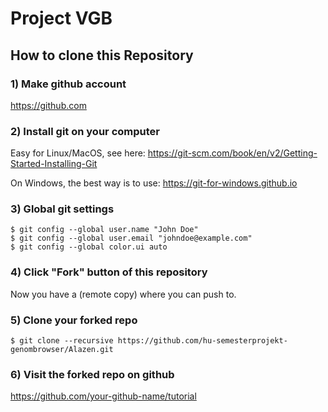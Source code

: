 # Project VGB

## How to clone this Repository

### 1) Make github account

https://github.com

### 2) Install git on your computer

Easy for Linux/MacOS, see here: https://git-scm.com/book/en/v2/Getting-Started-Installing-Git

On Windows, the best way is to use: https://git-for-windows.github.io

### 3) Global git settings

    $ git config --global user.name "John Doe"
    $ git config --global user.email "johndoe@example.com"
    $ git config --global color.ui auto

### 4) Click "Fork" button of this repository

Now you have a (remote copy) where you can push to.

### 5) Clone your forked repo

    $ git clone --recursive https://github.com/hu-semesterprojekt-genombrowser/Alazen.git

### 6) Visit the forked repo on github

https://github.com/your-github-name/tutorial


